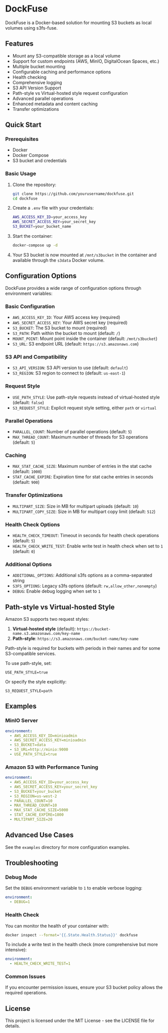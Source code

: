 # DockFuse

DockFuse is a Docker-based solution for mounting S3 buckets as local volumes using s3fs-fuse.

## Features

- Mount any S3-compatible storage as a local volume
- Support for custom endpoints (AWS, MinIO, DigitalOcean Spaces, etc.)
- Multiple bucket mounting
- Configurable caching and performance options
- Health checking
- Comprehensive logging
- S3 API Version Support
- Path-style vs Virtual-hosted style request configuration
- Advanced parallel operations
- Enhanced metadata and content caching
- Transfer optimizations

## Quick Start

### Prerequisites

- Docker
- Docker Compose
- S3 bucket and credentials

### Basic Usage

1. Clone the repository:
   ```bash
   git clone https://github.com/yourusername/dockfuse.git
   cd dockfuse
   ```

2. Create a `.env` file with your credentials:
   ```bash
   AWS_ACCESS_KEY_ID=your_access_key
   AWS_SECRET_ACCESS_KEY=your_secret_key
   S3_BUCKET=your_bucket_name
   ```

3. Start the container:
   ```bash
   docker-compose up -d
   ```

4. Your S3 bucket is now mounted at `/mnt/s3bucket` in the container and available through the `s3data` Docker volume.

## Configuration Options

DockFuse provides a wide range of configuration options through environment variables:

### Basic Configuration
- `AWS_ACCESS_KEY_ID`: Your AWS access key (required)
- `AWS_SECRET_ACCESS_KEY`: Your AWS secret key (required)
- `S3_BUCKET`: The S3 bucket to mount (required)
- `S3_PATH`: Path within the bucket to mount (default: `/`)
- `MOUNT_POINT`: Mount point inside the container (default: `/mnt/s3bucket`)
- `S3_URL`: S3 endpoint URL (default: `https://s3.amazonaws.com`)

### S3 API and Compatibility
- `S3_API_VERSION`: S3 API version to use (default: `default`)
- `S3_REGION`: S3 region to connect to (default: `us-east-1`)

### Request Style
- `USE_PATH_STYLE`: Use path-style requests instead of virtual-hosted style (default: `false`)
- `S3_REQUEST_STYLE`: Explicit request style setting, either `path` or `virtual`

### Parallel Operations
- `PARALLEL_COUNT`: Number of parallel operations (default: `5`)
- `MAX_THREAD_COUNT`: Maximum number of threads for S3 operations (default: `5`)

### Caching
- `MAX_STAT_CACHE_SIZE`: Maximum number of entries in the stat cache (default: `1000`)
- `STAT_CACHE_EXPIRE`: Expiration time for stat cache entries in seconds (default: `900`)

### Transfer Optimizations
- `MULTIPART_SIZE`: Size in MB for multipart uploads (default: `10`)
- `MULTIPART_COPY_SIZE`: Size in MB for multipart copy limit (default: `512`)

### Health Check Options
- `HEALTH_CHECK_TIMEOUT`: Timeout in seconds for health check operations (default: `5`)
- `HEALTH_CHECK_WRITE_TEST`: Enable write test in health check when set to `1` (default: `0`)

### Additional Options
- `ADDITIONAL_OPTIONS`: Additional s3fs options as a comma-separated string
- `S3FS_OPTIONS`: Legacy s3fs options (default: `rw,allow_other,nonempty`)
- `DEBUG`: Enable debug logging when set to `1`

## Path-style vs Virtual-hosted Style

Amazon S3 supports two request styles:

1. **Virtual-hosted style** (default): `https://bucket-name.s3.amazonaws.com/key-name`
2. **Path-style**: `https://s3.amazonaws.com/bucket-name/key-name`

Path-style is required for buckets with periods in their names and for some S3-compatible services.

To use path-style, set:
```
USE_PATH_STYLE=true
```

Or specify the style explicitly:
```
S3_REQUEST_STYLE=path
```

## Examples

### MinIO Server

```yaml
environment:
  - AWS_ACCESS_KEY_ID=minioadmin
  - AWS_SECRET_ACCESS_KEY=minioadmin
  - S3_BUCKET=data
  - S3_URL=http://minio:9000
  - USE_PATH_STYLE=true
```

### Amazon S3 with Performance Tuning

```yaml
environment:
  - AWS_ACCESS_KEY_ID=your_access_key
  - AWS_SECRET_ACCESS_KEY=your_secret_key
  - S3_BUCKET=your_bucket
  - S3_REGION=us-west-2
  - PARALLEL_COUNT=10
  - MAX_THREAD_COUNT=10
  - MAX_STAT_CACHE_SIZE=5000
  - STAT_CACHE_EXPIRE=1800
  - MULTIPART_SIZE=20
```

## Advanced Use Cases

See the `examples` directory for more configuration examples.

## Troubleshooting

### Debug Mode

Set the `DEBUG` environment variable to `1` to enable verbose logging:

```yaml
environment:
  - DEBUG=1
```

### Health Check

You can monitor the health of your container with:

```bash
docker inspect --format='{{.State.Health.Status}}' dockfuse
```

To include a write test in the health check (more comprehensive but more intensive):

```yaml
environment:
  - HEALTH_CHECK_WRITE_TEST=1
```

### Common Issues

If you encounter permission issues, ensure your S3 bucket policy allows the required operations.

## License

This project is licensed under the MIT License - see the LICENSE file for details.